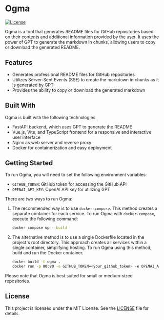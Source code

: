 # Ogma

[![License](https://img.shields.io/badge/License-MIT-blue.svg)](https://opensource.org/licenses/MIT)

Ogma is a tool that generates README files for GitHub repositories based on their contents and additional information provided by the user. It uses the power of GPT to generate the markdown in chunks, allowing users to copy or download the generated README.

## Features

-   Generates professional README files for GitHub repositories
-   Utilizes Server-Sent Events (SSE) to create the markdown in chunks as it is generated by GPT
-   Provides the ability to copy or download the generated markdown

## Built With

Ogma is built with the following technologies:

-   FastAPI backend, which uses GPT to generate the README
-   Vue.js, Vite, and TypeScript frontend for a responsive and interactive user interface
-   Nginx as web server and reverse proxy
-   Docker for containerization and easy deployment

## Getting Started

To run Ogma, you will need to set the following environment variables:

-   `GITHUB_TOKEN`: GitHub token for accessing the GitHub API
-   `OPENAI_API_KEY`: OpenAI API key for utilizing GPT

There are two ways to run Ogma:

1. The recommended way is to use `docker-compose`. This method creates a separate container for each service. To run Ogma with `docker-compose`, execute the following command:

    ```bash
    docker compose up --build
    ```

2. The alternative method is to use a single Dockerfile located in the project's root directory. This approach creates all services within a single container, simplifying hosting. To run Ogma using this method, build and run the Docker container.

    ```bash
    docker build -t ogma .
    docker run -p 80:80 -e GITHUB_TOKEN=<your_github_token> -e OPENAI_API_KEY=<your_openai_api_key> ogma
    ```

Please note that Ogma is best suited for small or medium-sized repositories.

## License

This project is licensed under the MIT License. See the [LICENSE](LICENSE) file for details.

